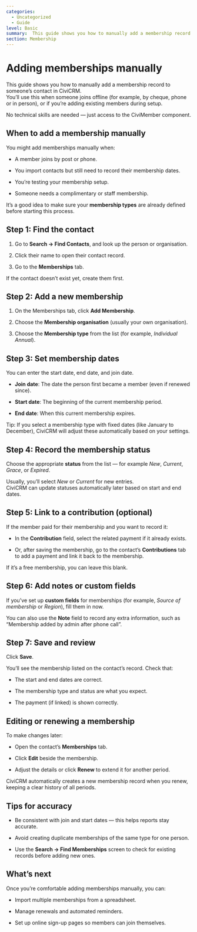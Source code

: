 ```yaml
---
categories:
  - Uncategorized
  - Guide  
level: Basic  
summary:  This guide shows you how to manually add a membership record to someone’s contact in CiviCRM. 
section: Membership
---
```



# Adding memberships manually


This guide shows you how to manually add a membership record to someone’s contact in CiviCRM.  
 You’ll use this when someone joins offline (for example, by cheque, phone or in person), or if you’re adding existing members during setup.

No technical skills are needed — just access to the CiviMember component.

## **When to add a membership manually**

You might add memberships manually when:

* A member joins by post or phone.

* You import contacts but still need to record their membership dates.

* You’re testing your membership setup.

* Someone needs a complimentary or staff membership.

It’s a good idea to make sure your **membership types** are already defined before starting this process.

## **Step 1: Find the contact**

1. Go to **Search → Find Contacts**, and look up the person or organisation.

2. Click their name to open their contact record.

3. Go to the **Memberships** tab.

If the contact doesn’t exist yet, create them first.

## **Step 2: Add a new membership**

1. On the Memberships tab, click **Add Membership**.

2. Choose the **Membership organisation** (usually your own organisation).

3. Choose the **Membership type** from the list (for example, *Individual Annual*).

## **Step 3: Set membership dates**

You can enter the start date, end date, and join date.

* **Join date**: The date the person first became a member (even if renewed since).

* **Start date**: The beginning of the current membership period.

* **End date**: When this current membership expires.

Tip: If you select a membership type with fixed dates (like January to December), CiviCRM will adjust these automatically based on your settings.

## **Step 4: Record the membership status**

Choose the appropriate **status** from the list — for example *New*, *Current*, *Grace*, or *Expired*.

Usually, you’ll select *New* or *Current* for new entries.  
 CiviCRM can update statuses automatically later based on start and end dates.

## **Step 5: Link to a contribution (optional)**

If the member paid for their membership and you want to record it:

* In the **Contribution** field, select the related payment if it already exists.

* Or, after saving the membership, go to the contact’s **Contributions** tab to add a payment and link it back to the membership.

If it’s a free membership, you can leave this blank.

## **Step 6: Add notes or custom fields**

If you’ve set up **custom fields** for memberships (for example, *Source of membership* or *Region*), fill them in now.

You can also use the **Note** field to record any extra information, such as “Membership added by admin after phone call”.

## **Step 7: Save and review**

Click **Save**.

You’ll see the membership listed on the contact’s record. Check that:

* The start and end dates are correct.

* The membership type and status are what you expect.

* The payment (if linked) is shown correctly.

## **Editing or renewing a membership**

To make changes later:

* Open the contact’s **Memberships** tab.

* Click **Edit** beside the membership.

* Adjust the details or click **Renew** to extend it for another period.

CiviCRM automatically creates a new membership record when you renew, keeping a clear history of all periods.

## **Tips for accuracy**

* Be consistent with join and start dates — this helps reports stay accurate.

* Avoid creating duplicate memberships of the same type for one person.

* Use the **Search → Find Memberships** screen to check for existing records before adding new ones.

## **What’s next**

Once you’re comfortable adding memberships manually, you can:

* Import multiple memberships from a spreadsheet.

* Manage renewals and automated reminders.

* Set up online sign-up pages so members can join themselves.
